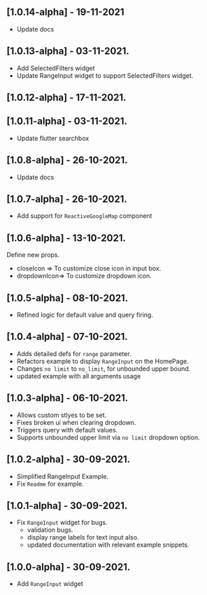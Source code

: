 ## [1.0.14-alpha] - 19-11-2021

- Update docs

## [1.0.13-alpha] - 03-11-2021.

- Add SelectedFilters widget
- Update RangeInput widget to support SelectedFilters widget.

## [1.0.12-alpha] - 17-11-2021.

## [1.0.11-alpha] - 03-11-2021.

- Update flutter searchbox

## [1.0.8-alpha] - 26-10-2021.

- Update docs

## [1.0.7-alpha] - 26-10-2021.

- Add support for `ReactiveGoogleMap` component

## [1.0.6-alpha] - 13-10-2021.

Define new props.

- closeIcon => To customize close icon in input box.
- dropdownIcon=> To customize dropdown icon.

## [1.0.5-alpha] - 08-10-2021.

- Refined logic for default value and query firing.

## [1.0.4-alpha] - 07-10-2021.

- Adds detailed defs for `range` parameter.
- Refactors example to display `RangeInput` on the HomePage.
- Changes `no limit` to `no_limit`, for unbounded upper bound.
- updated example with all arguments usage

## [1.0.3-alpha] - 06-10-2021.

- Allows custom stlyes to be set.
- Fixes broken ui when clearing dropdown.
- Triggers query with default values.
- Supports unbounded upper limit via `no limit` dropdown option.

## [1.0.2-alpha] - 30-09-2021.

- Simplified RangeInput Example.
- Fix `Readme` for example.

## [1.0.1-alpha] - 30-09-2021.

- Fix `RangeInput` widget for bugs.
  - validation bugs.
  - display range labels for text input also.
  - updated documentation with relevant example snippets.

## [1.0.0-alpha] - 30-09-2021.

- Add `RangeInput` widget

